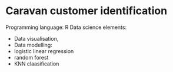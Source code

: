 # Caravan customer identification
Programming language: R
Data science elements:
 * Data visualisation, 
 * Data modelling: 
  * logistic linear regression
  * random forest
  * KNN claasification
